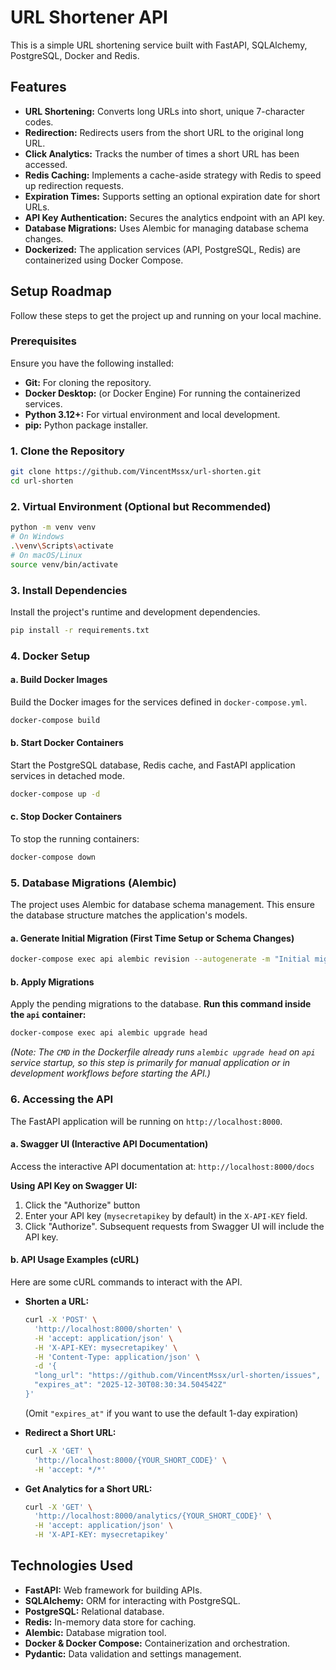 # URL Shortener API

This is a simple URL shortening service built with FastAPI, SQLAlchemy, PostgreSQL, Docker and Redis.

## Features

*   **URL Shortening:** Converts long URLs into short, unique 7-character codes.
*   **Redirection:** Redirects users from the short URL to the original long URL.
*   **Click Analytics:** Tracks the number of times a short URL has been accessed.
*   **Redis Caching:** Implements a cache-aside strategy with Redis to speed up redirection requests.
*   **Expiration Times:** Supports setting an optional expiration date for short URLs.
*   **API Key Authentication:** Secures the analytics endpoint with an API key.
*   **Database Migrations:** Uses Alembic for managing database schema changes.
*   **Dockerized:** The application services (API, PostgreSQL, Redis) are containerized using Docker Compose.

## Setup Roadmap

Follow these steps to get the project up and running on your local machine.

### Prerequisites

Ensure you have the following installed:

*   **Git:** For cloning the repository.
*   **Docker Desktop:** (or Docker Engine) For running the containerized services.
*   **Python 3.12+:** For virtual environment and local development.
*   **pip:** Python package installer.

### 1. Clone the Repository

```bash
git clone https://github.com/VincentMssx/url-shorten.git
cd url-shorten
```

### 2. Virtual Environment (Optional but Recommended)

```bash
python -m venv venv
# On Windows
.\venv\Scripts\activate
# On macOS/Linux
source venv/bin/activate
```

### 3. Install Dependencies

Install the project's runtime and development dependencies.

```bash
pip install -r requirements.txt
```

### 4. Docker Setup

#### a. Build Docker Images

Build the Docker images for the services defined in `docker-compose.yml`.

```bash
docker-compose build
```

#### b. Start Docker Containers

Start the PostgreSQL database, Redis cache, and FastAPI application services in detached mode.

```bash
docker-compose up -d
```

#### c. Stop Docker Containers

To stop the running containers:

```bash
docker-compose down
```

### 5. Database Migrations (Alembic)

The project uses Alembic for database schema management. This ensure the database structure matches the application's models.

#### a. Generate Initial Migration (First Time Setup or Schema Changes)


```bash
docker-compose exec api alembic revision --autogenerate -m "Initial migration"
```

#### b. Apply Migrations

Apply the pending migrations to the database. **Run this command inside the `api` container:**

```bash
docker-compose exec api alembic upgrade head
```

*(Note: The `CMD` in the Dockerfile already runs `alembic upgrade head` on `api` service startup, so this step is primarily for manual application or in development workflows before starting the API.)*

### 6. Accessing the API

The FastAPI application will be running on `http://localhost:8000`.

#### a. Swagger UI (Interactive API Documentation)

Access the interactive API documentation at: `http://localhost:8000/docs`

**Using API Key on Swagger UI:**

1.  Click the "Authorize" button
2.  Enter your API key (`mysecretapikey` by default) in the `X-API-KEY` field.
3.  Click "Authorize". Subsequent requests from Swagger UI will include the API key.

#### b. API Usage Examples (cURL)

Here are some cURL commands to interact with the API.

*   **Shorten a URL:**
    ```bash
    curl -X 'POST' \
      'http://localhost:8000/shorten' \
      -H 'accept: application/json' \
      -H 'X-API-KEY: mysecretapikey' \
      -H 'Content-Type: application/json' \
      -d '{
      "long_url": "https://github.com/VincentMssx/url-shorten/issues",
      "expires_at": "2025-12-30T08:30:34.504542Z"
    }'
    ```
    (Omit `"expires_at"` if you want to use the default 1-day expiration)

*   **Redirect a Short URL:**
    ```bash
    curl -X 'GET' \
      'http://localhost:8000/{YOUR_SHORT_CODE}' \
      -H 'accept: */*'
    ```

*   **Get Analytics for a Short URL:**
    ```bash
    curl -X 'GET' \
      'http://localhost:8000/analytics/{YOUR_SHORT_CODE}' \
      -H 'accept: application/json' \
      -H 'X-API-KEY: mysecretapikey'
    ```

## Technologies Used

*   **FastAPI:** Web framework for building APIs.
*   **SQLAlchemy:** ORM for interacting with PostgreSQL.
*   **PostgreSQL:** Relational database.
*   **Redis:** In-memory data store for caching.
*   **Alembic:** Database migration tool.
*   **Docker & Docker Compose:** Containerization and orchestration.
*   **Pydantic:** Data validation and settings management.
